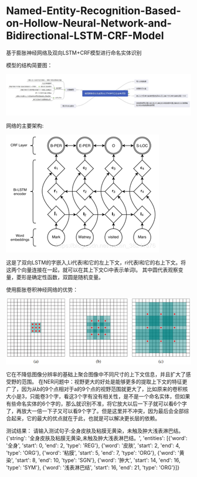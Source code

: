 # Named-Entity-Recognition-Based-on-Hollow-Neural-Network-and-Bidirectional-LSTM-CRF-Model
基于膨胀神经网络及双向LSTM+CRF模型进行命名实体识别

模型的结构简要图：

![image](https://github.com/lihuaqiang0101/Named-Entity-Recognition-Based-on-Hollow-Neural-Network-and-Bidirectional-LSTM-CRF-Model/blob/master/images/%E6%89%B9%E6%B3%A8%202019-05-26%20172209.jpg)


网络的主要架构:


![image](https://github.com/lihuaqiang0101/Named-Entity-Recognition-Based-on-Hollow-Neural-Network-and-Bidirectional-LSTM-CRF-Model/blob/master/images/20190524175823413.png)


这是了双向LSTM的字嵌入,Li代表I和它的左上下文，ri代表I和它的右上下文。将这两个向量连接在一起，就可以在其上下文Ci中表示单词I。
其中圆代表观察变量，菱形是确定性函数，双圆是随机变量。

使用膨胀卷积神经网络的优势：

![image](https://github.com/lihuaqiang0101/Named-Entity-Recognition-Based-on-Hollow-Neural-Network-and-Bidirectional-LSTM-CRF-Model/blob/master/images/2540794-96ee339fb182240a.png)

它在不降低图像分辨率的基础上聚合图像中不同尺寸的上下文信息，并且扩大了感受野的范围。
在NER问题中：视野更大的好处是能够更多的提取上下文的特征更广了，因为从b的9个点相对于a的9个点的视野范围就更大了，比如原来的卷积核大小是3，只能卷3个字，看这3个字有没有相关性，是不是一个命名实体，但如果有些命名实体的6个字的，那么就识别不准，将它放大以后一下子就可以看6个字了，再放大一倍一下子又可以看9个字了。但是这里并不冲突，因为最后会全部综合起来，它的最大的优点就在于此，也就是可以解决更长层的依赖。

测试结果：
请输入测试句子:全身皮肤及粘膜无黄染，未触及肿大浅表淋巴结。
{'string': '全身皮肤及粘膜无黄染,未触及肿大浅表淋巴结。', 'entities': [{'word': '全身', 'start': 0, 'end': 2, 'type': 'REG'}, {'word': '皮肤', 'start': 2, 'end': 4, 'type': 'ORG'}, {'word': '粘膜', 'start': 5, 'end': 7, 'type': 'ORG'}, {'word': '黄染', 'start': 8, 'end': 10, 'type': 'SGN'}, {'word': '肿大', 'start': 14, 'end': 16, 'type': 'SYM'}, {'word': '浅表淋巴结', 'start': 16, 'end': 21, 'type': 'ORG'}]}
